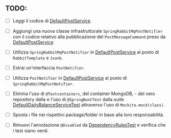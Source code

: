 ## TODO:

- [ ] Leggi il codice di [DefaultPostService](src/main/java/io/doubleloop/drivenpush/DefaultPostService.java).
- [ ] Aggiungi una nuova classe infrastrutturale `SpringRabbitMqPostNotifier` con il codice relativo alla pubblicazione
  del `PostMessageCommand` preso
  da [DefaultPostService](src/main/java/io/doubleloop/drivenpush/DefaultPostService.java#L34-L35)
- [ ] Utilizza `SpringRabbitMqPostNotifier`
  in [DefaultPostService](src/main/java/io/doubleloop/drivenpush/DefaultPostService.java) al posto di `RabbitTemplate` e
  `Jsonb`.
- [ ] Estrai un'interfaccia `PostNotifier`.
- [ ] Utilizza `PostNotifier` in [DefaultPostService](src/main/java/io/doubleloop/drivenpush/DefaultPostService.java) al
  posto di `SpringRabbitMqPostNotifier`.
- [ ] Elimina l'uso di `@Testcontainers`, del container MongoDB, - del vero repository dalla e l'uso di
  `@SpringBootTest` dalla
  suite [DefaultDailyBalanceServiceTest](src/test/java/io/doubleloop/drivenpush/DefaultPostServiceTest.java) attraverso
  l'uso di `Mockito.mock(class)`.
- [ ] Sposta i file nei rispettivi package/folder in base alla loro responsabilità.
- [ ] Rimuovi l'annotazione `@Disabled`
  da [DependencyRulesTest](src/test/java/io/doubleloop/drivenpush/DependencyRulesTest.java#L9) e
  verifica che i test siano verdi.


